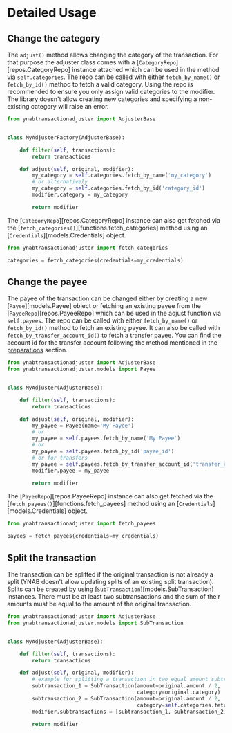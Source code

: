# Detailed Usage
## Change the category
The `adjust()` method allows changing the category of the transaction. For that purpose the adjuster class comes with a 
[`CategoryRepo`][repos.CategoryRepo] instance attached which can be used in the method via `self.categories`. The repo 
can be called with either `fetch_by_name()` or `fetch_by_id()` method to fetch a valid category. Using the repo is 
recommended to ensure you only assign valid categories to the modifier. The library doesn't allow creating new 
categories and specifying a non-existing category will raise an error.

```py
from ynabtransactionadjuster import AdjusterBase


class MyAdjusterFactory(AdjusterBase):

	def filter(self, transactions):
		return transactions

	def adjust(self, original, modifier):
		my_category = self.categories.fetch_by_name('my_category')
		# or alternatively
		my_category = self.categories.fetch_by_id('category_id')
		modifier.category = my_category

		return modifier
```
The [`CategoryRepo`][repos.CategoryRepo] instance can also get fetched via the [`fetch_categories()`][functions.fetch_categories] 
method using an [`Credentials`][models.Credentials] object.
```py
from ynabtransactionadjuster import fetch_categories

categories = fetch_categories(credentials=my_credentials)
```

## Change the payee
The payee of the transaction can be changed either by creating a new [`Payee`][models.Payee] object or fetching an
existing payee from the [`PayeeRepo`][repos.PayeeRepo] which can be used in the adjust function via `self.payees`. The 
repo can be called with either `fetch_by_name()` or `fetch_by_id()` method to fetch an existing payee. It can also be 
called with `fetch_by_transfer_account_id()` to fetch a transfer payee. You can find the account id for the transfer 
account following the method mentioned in the [preparations](#preparations) section.

```py
from ynabtransactionadjuster import AdjusterBase
from ynabtransactionadjuster.models import Payee


class MyAdjuster(AdjusterBase):

	def filter(self, transactions):
		return transactions

	def adjust(self, original, modifier):
		my_payee = Payee(name='My Payee')
		# or 
		my_payee = self.payees.fetch_by_name('My Payee')
		# or 
		my_payee = self.payees.fetch_by_id('payee_id')
		# or for transfers
		my_payee = self.payees.fetch_by_transfer_account_id('transfer_account_id')
		modifier.payee = my_payee

		return modifier
```
The [`PayeeRepo`][repos.PayeeRepo] instance can also get fetched via the [`fetch_payees()`][functions.fetch_payees] 
method using an [`Credentials`][models.Credentials] object.

```py
from ynabtransactionadjuster import fetch_payees

payees = fetch_payees(credentials=my_credentials)
```

## Split the transaction
The transaction can be splitted if the original transaction is not already a split (YNAB doesn't allow updating splits 
of an existing split transaction). Splits can be created by using [`SubTransaction`][models.SubTransaction] instances.
There must be at least two subtransactions and the sum of their amounts must be equal to the amount of the original 
transaction.

```py
from ynabtransactionadjuster import AdjusterBase
from ynabtransactionadjuster.models import SubTransaction


class MyAdjuster(AdjusterBase):

	def filter(self, transactions):
		return transactions

	def adjust(self, original, modifier):
		# example for splitting a transaction in two equal amount subtransactions with different categories 
		subtransaction_1 = SubTransaction(amount=original.amount / 2,
										  category=original.category)
		subtransaction_2 = SubTransaction(amount=original.amount / 2,
										  category=self.categories.fetch_by_name('My 2nd Category'))
		modifier.subtransactions = [subtransaction_1, subtransaction_2]

		return modifier
```


